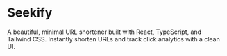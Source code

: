 # Seekify
A beautiful, minimal URL shortener built with React, TypeScript, and Tailwind CSS. Instantly shorten URLs and track click analytics with a clean UI.
